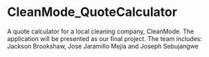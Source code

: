 # CleanMode_QuoteCalculator
A quote calculator for a local cleaning company, CleanMode. The application will be presented as our final project. The team includes: Jackson Brookshaw, Jose Jaramillo Mejia and Joseph Sebujangwe 
